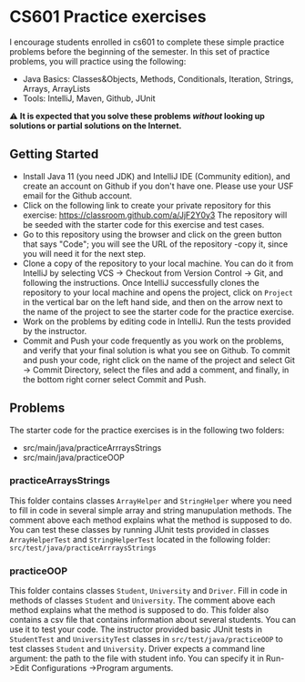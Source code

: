 # CS601 Practice exercises

I encourage students enrolled in cs601 to complete these simple practice problems before the beginning of the semester. 
In this set of practice problems, you will practice using the following:

- Java Basics: Classes&Objects, Methods, Conditionals, Iteration, Strings, Arrays, ArrayLists 
- Tools: IntelliJ, Maven, Github, JUnit

:warning: **It is expected that you solve these problems *without* looking up solutions or partial solutions on the Internet.**

## Getting Started
- Install Java 11 (you need JDK) and IntelliJ IDE (Community edition), and create an account on Github if you don't have one. Please use your USF email for the Github account.
- Click on the following link to create your private repository for this exercise: https://classroom.github.com/a/JjF2Y0y3
The repository will be seeded with the starter code for this exercise and test cases. 
- Go to this repository using the browser and click on the green button that says "Code"; you will see the URL of the repository -copy it, since you will need it for the next step.
- Clone a copy of the repository to your local machine. You can do it from IntelliJ by selecting VCS -> Checkout from Version Control -> Git, and following the instructions. Once IntelliJ successfully clones the repository to your local machine and opens the project, click on `Project` in the vertical bar on the left hand side, and then on the arrow next to the name of the project to see the starter code for the practice exercise. 
- Work on the problems by editing code in IntelliJ. Run the tests provided by the instructor.
- Commit and Push your code frequently as you work on the problems, and verify that your final solution is what you see on Github.  To commit and push your code, right click on the name of the project and select Git -> Commit Directory, select the files and add a comment, and finally, in the bottom right corner select Commit and Push.

## Problems
The starter code for the practice exercises is in the following two folders: 
- src/main/java/practiceArrraysStrings 
- src/main/java/practiceOOP

### practiceArraysStrings
This folder contains classes `ArrayHelper` and `StringHelper` where you need to fill in code in several simple array and string manupulation methods.
The comment above each method explains what the method is supposed to do.
You can test these classes by running JUnit tests provided in classes `ArrayHelperTest` and `StringHelperTest` located in the following folder: `src/test/java/practiceArrraysStrings` 

### practiceOOP
This folder contains classes `Student`, `University` and `Driver`. Fill in code in methods of classes `Student` and `University`.  The comment above each method explains what the method is supposed to do.
This folder also contains a csv file that contains information about several students. You can use it to test your code.
The instructor provided basic JUnit tests in `StudentTest` and `UniversityTest` classes in `src/test/java/practiceOOP` to test classes `Student` and `University`. Driver expects a command line argument: the path to the file with student info. You can specify it in Run->Edit Configurations ->Program arguments.

